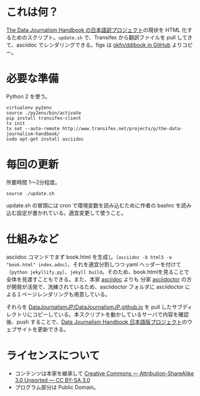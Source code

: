 # これは何？

[The Data Journalism Handbook の日本語訳プロジェクト](https://www.transifex.com/liliana.bounegru/the-data-journalism-handbook/language/ja_JP/)の現状を HTML 化するためのスクリプト。`update.sh` で、Transifex から翻訳ファイルを pull してきて、asciidoc でレンダリングできる。figs は [okfn/ddjbook in GitHub](https://github.com/okfn/ddjbook/tree/web/web/figs/) よりコピー。

# 必要な準備

Python 2 を使う。

```
virtualenv py2env
source ./py2env/bin/activate
pip install transifex-client
tx init
tx set --auto-remote http://www.transifex.net/projects/p/the-data-journalism-handbook/
sudo apt-get install asciidoc
```

# 毎回の更新

所要時間 1～2分程度。

```
source ./update.sh
```

update.sh の冒頭には cron で環境変数を読み込むために作者の bashrc を読み込む設定が書かれている。適宜変更して使うこと。

# 仕組みなど

asciidoc コマンドでまず book.html を生成し（`asciidoc -b html5 -o "book.html" index.adoc`）、それを適宜分割しつつ yaml ヘッダーを付けて（`python jekyllify.py`）、`jekyll build`。そのため、book.htmlを見ることで全体を見渡すこともできる。また、本家 [asciidoc](https://github.com/asciidoc/asciidoc) よりも 分家 [asciidoctor](https://github.com/asciidoctor/asciidoctor) の方が開発が活発で、洗練されているため、asciidoctor フォルダに asciidoctor による１ページレンダリングも用意している。

それらを [DataJournalismJP/DataJournalismJP.github.io](https://github.com/DataJournalismJP/DataJournalismJP.github.io) を pull したサブディレクトリにコピーしている。本スクリプトを動かしているサーバで内容を確認後、push することで、[Data Journalism Handbook 日本語版プロジェクト](http://datajournalismjp.github.io/)のウェブサイトを更新できる。

# ライセンスについて

- コンテンツは本家を継承して [Creative Commons — Attribution-ShareAlike 3.0 Unported — CC BY-SA 3.0](http://creativecommons.org/licenses/by-sa/3.0/)
- プログラム部分は Public Domain。
